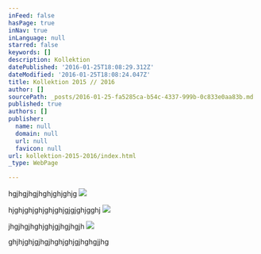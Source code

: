 ```yaml
---
inFeed: false
hasPage: true
inNav: true
inLanguage: null
starred: false
keywords: []
description: Kollektion
datePublished: '2016-01-25T18:08:29.312Z'
dateModified: '2016-01-25T18:08:24.047Z'
title: Kollektion 2015 // 2016
author: []
sourcePath: _posts/2016-01-25-fa5285ca-b54c-4337-999b-0c833e0aa83b.md
published: true
authors: []
publisher:
  name: null
  domain: null
  url: null
  favicon: null
url: kollektion-2015-2016/index.html
_type: WebPage

---
```

hgjhgjhgjhghjghjghjg
![](https://s3-us-west-2.amazonaws.com/the-grid-img/p/fb3b65c7ba6f919c3c3e8745a568d6635c57a131.jpg)

hjghjghjghjghjghjgjgjghjgghj
![](https://s3-us-west-2.amazonaws.com/the-grid-img/p/c52098235b6d19d8b1cf20908ea12153b8549f2f.jpg)

jhgjhgjhghjghjgjhgjhgjh
![](https://s3-us-west-2.amazonaws.com/the-grid-img/p/ef22f06be8bf5329a13ea606f4291efddfd68bd3.jpg)

ghjhjghjgjhgjhghjghjgjhghgjjhg